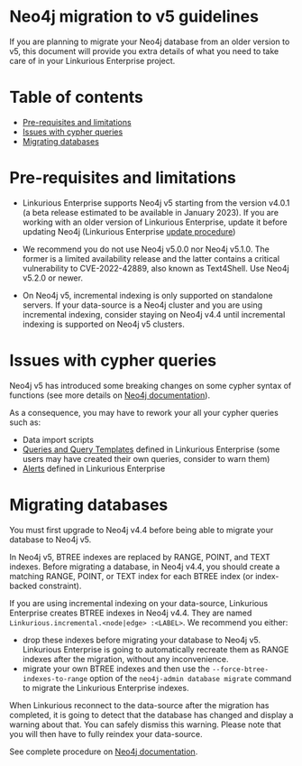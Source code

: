 <!-- omit in toc -->
# Neo4j migration to v5 guidelines

If you are planning to migrate your Neo4j database from an older version to v5,
this document will provide you extra details of what you need to take care of in your Linkurious Enterprise project.

<!-- omit in toc -->
# Table of contents
- [Pre-requisites and limitations](#pre-requisites-and-limitations)
- [Issues with cypher queries](#issues-with-cypher-queries)
- [Migrating databases](#migrating-databases)

# Pre-requisites and limitations

- Linkurious Enterprise supports Neo4j v5 starting from the version v4.0.1 (a beta release estimated to be available in January 2023).
If you are working with an older version of Linkurious Enterprise, update it before updating Neo4j (Linkurious Enterprise [update procedure](https://doc.linkurio.us/admin-manual/latest/update-procedure/))

- We recommend you do not use Neo4j v5.0.0 nor Neo4j v5.1.0. The former is a limited availability release and the latter contains a critical
vulnerability to CVE-2022-42889, also known as Text4Shell. Use Neo4j v5.2.0 or newer.

- On Neo4j v5, incremental indexing is only supported on standalone servers. If your data-source is a Neo4j cluster and
you are using incremental indexing, consider staying on Neo4j v4.4 until incremental indexing is supported on Neo4j v5 clusters.

# Issues with cypher queries

Neo4j v5 has introduced some breaking changes on some cypher syntax of functions (see more details on [Neo4j documentation](https://neo4j.com/docs/cypher-manual/current/deprecations-additions-removals-compatibility/#cypher-deprecations-additions-removals-5.0)).

As a consequence, you may have to rework your all your cypher queries such as:
- Data import scripts
- [Queries and Query Templates](https://doc.linkurio.us/user-manual/latest/query-templates/) defined in Linkurious Enterprise (some users may have created their own queries, consider to warn them)
- [Alerts](https://doc.linkurio.us/user-manual/latest/alert-dashboard/) defined in Linkurious Enterprise

# Migrating databases

You must first upgrade to Neo4j v4.4 before being able to migrate your database to Neo4j v5.

In Neo4j v5, BTREE indexes are replaced by RANGE, POINT, and TEXT indexes. Before migrating a database, in Neo4j v4.4,
you should create a matching RANGE, POINT, or TEXT index for each BTREE index (or index-backed constraint).

If you are using incremental indexing on your data-source, Linkurious Enterprise creates BTREE indexes in Neo4j v4.4.
They are named `Linkurious.incremental.<node|edge> :<LABEL>`. We recommend you either:
- drop these indexes before migrating your database to Neo4j v5. Linkurious Enterprise is going to automatically
recreate them as RANGE indexes after the migration, without any inconvenience.
- migrate your own BTREE indexes and then use the `--force-btree-indexes-to-range` option of the `neo4j-admin database migrate`
command to migrate the Linkurious Enterprise indexes.

When Linkurious reconnect to the data-source after the migration has completed, it is going to detect that the database
has changed and display a warning about that. You can safely dismiss this warning. Please note that you will then have
to fully reindex your data-source.

See complete procedure on [Neo4j documentation](https://neo4j.com/docs/upgrade-migration-guide/current/version-5).
